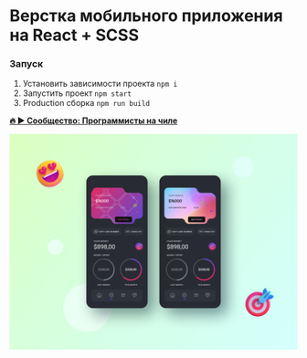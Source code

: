 # Верстка мобильного приложения на React + SCSS

### Запуск
1. Установить зависимости проекта `npm i`
2. Запустить проект `npm start`
3. Production сборка `npm run build`

**[🔥 ► Сообщество: Программисты на чиле](https://boosty.to/tonyshow/purchase/1703549?ssource=DIRECT&share=subscription_link)**

![App](./design.png)
